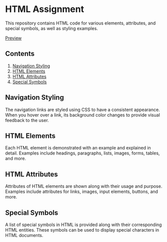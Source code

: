 
# HTML Assignment

This repository contains HTML code for various elements, attributes, and special symbols, as well as styling examples.

 
[Preview](https://mahesh-langote.github.io/Assignment-1-table-and-form/)

## Contents

1. [Navigation Styling](#navigation-styling)
2. [HTML Elements](#html-elements)
3. [HTML Attributes](#html-attributes)
4. [Special Symbols](#special-symbols) 

## Navigation Styling

The navigation links are styled using CSS to have a consistent appearance. When you hover over a link, its background color changes to provide visual feedback to the user.

## HTML Elements

Each HTML element is demonstrated with an example and explained in detail. Examples include headings, paragraphs, lists, images, forms, tables, and more.

## HTML Attributes

Attributes of HTML elements are shown along with their usage and purpose. Examples include attributes for links, images, input elements, buttons, and more.

## Special Symbols

A list of special symbols in HTML is provided along with their corresponding HTML entities. These symbols can be used to display special characters in HTML documents.
 